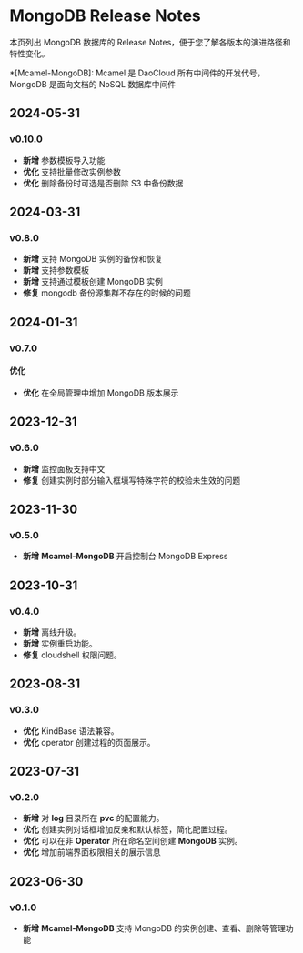 # MongoDB Release Notes

本页列出 MongoDB 数据库的 Release Notes，便于您了解各版本的演进路径和特性变化。

*[Mcamel-MongoDB]: Mcamel 是 DaoCloud 所有中间件的开发代号，MongoDB 是面向文档的 NoSQL 数据库中间件

## 2024-05-31

### v0.10.0

- **新增** 参数模板导入功能
- **优化** 支持批量修改实例参数
- **优化** 删除备份时可选是否删除 S3 中备份数据

## 2024-03-31

### v0.8.0

- **新增** 支持 MongoDB 实例的备份和恢复
- **新增** 支持参数模板
- **新增** 支持通过模板创建 MongoDB 实例
- **修复** mongodb 备份源集群不存在的时候的问题

## 2024-01-31

### v0.7.0

#### 优化

- **优化** 在全局管理中增加 MongoDB 版本展示

## 2023-12-31

### v0.6.0

- **新增** 监控面板支持中文
- **修复** 创建实例时部分输入框填写特殊字符的校验未生效的问题

## 2023-11-30

### v0.5.0

- **新增** __Mcamel-MongoDB__  开启控制台 MongoDB Express

## 2023-10-31

### v0.4.0

- **新增** 离线升级。
- **新增** 实例重启功能。
- **修复** cloudshell 权限问题。

## 2023-08-31

### v0.3.0

- **优化** KindBase 语法兼容。
- **优化** operator 创建过程的页面展示。

## 2023-07-31

### v0.2.0

- **新增** 对 __log__  目录所在 __pvc__  的配置能力。
- **优化** 创建实例对话框增加反亲和默认标签，简化配置过程。
- **优化** 可以在非 __Operator__  所在命名空间创建 __MongoDB__  实例。
- **优化** 增加前端界面权限相关的展示信息

## 2023-06-30

### v0.1.0

- **新增** __Mcamel-MongoDB__  支持 MongoDB 的实例创建、查看、删除等管理功能
